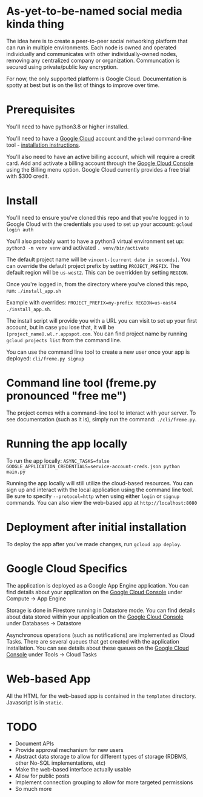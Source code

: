 # As-yet-to-be-named social media kinda thing
The idea here is to create a peer-to-peer social networking platform that can run in multiple environments. Each node is owned and operated individually and communicates with other individually-owned nodes, removing any centralized company or organization. Communcation is secured using private/public key encryption.

For now, the only supported platform is Google Cloud. Documentation is spotty at best but is on the list of things to improve over time.

# Prerequisites
You'll need to have python3.8 or higher installed.

You'll need to have a [Google Cloud](https://cloud.google.com) account and the `gcloud` command-line tool - [installation instructions](https://cloud.google.com/sdk/docs/install).

You'll also need to have an active billing account, which will require a credit card. Add and activate a billing account through the [Google Cloud Console](https://console.cloud.google.com) using the Billing menu option. Google Cloud currently provides a free trial with $300 credit.

# Install
You'll need to ensure you've cloned this repo and that you're logged in to Google Cloud with the credentials you used to set up your account:
`gcloud login auth`

You'll also probably want to have a python3 virtual environment set up:
`python3 -m venv venv`
and activated
`. venv/bin/activate`

The default project name will be `vincent-[current date in seconds]`. You can override the default project prefix by setting `PROJECT_PREFIX`. The default region will be `us-west2`. This can be overridden by setting `REGION`.

Once you're logged in, from the directory where you've cloned this repo, run:
`./install_app.sh`

Example with overrides: `PROJECT_PREFIX=my-prefix REGION=us-east4 ./install_app.sh`.

The install script will provide you with a URL you can visit to set up your first account, but in case you lose that, it will be `[project_name].wl.r.appspot.com`. You can find project name by running `gcloud projects list` from the command line.

You can use the command line tool to create a new user once your app is deployed:
`cli/freme.py signup`

# Command line tool (freme.py pronounced "free me")
The project comes with a command-line tool to interact with your server. To see documentation (such as it is), simply run the command: `./cli/freme.py`.

# Running the app locally
To run the app locally:
`ASYNC_TASKS=false GOOGLE_APPLICATION_CREDENTIALS=service-account-creds.json python main.py`

Running the app locally will still utilize the cloud-based resources. You can sign up and interact with the local application using the command line tool. Be sure to specify `--protocol=http` when using either `login` or `signup` commands. You can also view the web-based app at `http://localhost:8080`

# Deployment after initial installation
To deploy the app after you've made changes, run `gcloud app deploy`.

# Google Cloud Specifics
The application is deployed as a Google App Engine application. You can find details about your application on the [Google Cloud Console](https://console.cloud.google.com) under Compute -> App Engine

Storage is done in Firestore running in Datastore mode. You can find details about data stored within your application on the [Google Cloud Console](https://console.cloud.google.com) under Databases -> Datastore

Asynchronous operations (such as notifications) are implemented as Cloud Tasks. There are several queues that get created with the application installation. You can see details about these queues on the [Google Cloud Console](https://console.cloud.google.com) under Tools -> Cloud Tasks

# Web-based App
All the HTML for the web-based app is contained in the `templates` directory. Javascript is in `static`.

# TODO
* Document APIs
* Provide approval mechanism for new users
* Abstract data storage to allow for different types of storage (RDBMS, other No-SQL implementations, etc)
* Make the web-based interface actually usable
* Allow for public posts
* Implement connection grouping to allow for more targeted permissions
* So much more
